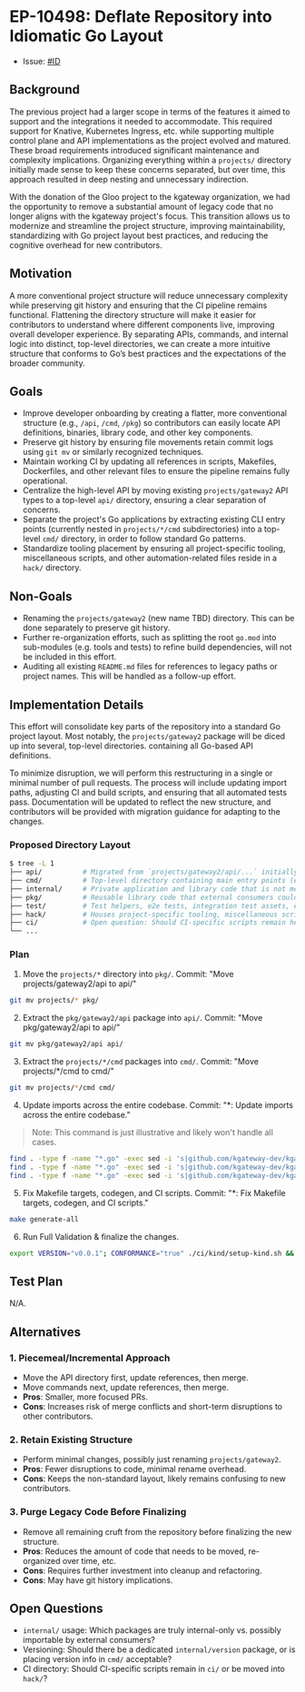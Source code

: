 # EP-10498: Deflate Repository into Idiomatic Go Layout

* Issue: [#ID](https://github.com/kgateway-dev/kgateway/issues/10498)

## Background

The previous project had a larger scope in terms of the features it aimed to support and the integrations it needed to accommodate. This required support for Knative, Kubernetes Ingress, etc. while supporting multiple control plane and API implementations as the project evolved and matured. These broad requirements introduced significant maintenance and complexity implications. Organizing everything within a `projects/` directory initially made sense to keep these concerns separated, but over time, this approach resulted in deep nesting and unnecessary indirection.

With the donation of the Gloo project to the kgateway organization, we had the opportunity to remove a substantial amount of legacy code that no longer aligns with the kgateway project's focus. This transition allows us to modernize and streamline the project structure, improving maintainability, standardizing with Go project layout best practices, and reducing the cognitive overhead for new contributors.

## Motivation

A more conventional project structure will reduce unnecessary complexity while preserving git history and ensuring that the CI pipeline remains functional. Flattening the directory structure will make it easier for contributors to understand where different components live, improving overall developer experience. By separating APIs, commands, and internal logic into distinct, top-level directories, we can create a more intuitive structure that conforms to Go’s best practices and the expectations of the broader community.

## Goals

- Improve developer onboarding by creating a flatter, more conventional structure (e.g., `/api`, `/cmd`, `/pkg`) so contributors can easily locate API definitions, binaries, library code, and other key components.
- Preserve git history by ensuring file movements retain commit logs using `git mv` or similarly recognized techniques.
- Maintain working CI by updating all references in scripts, Makefiles, Dockerfiles, and other relevant files to ensure the pipeline remains fully operational.
- Centralize the high-level API by moving existing `projects/gateway2` API types to a top-level `api/` directory, ensuring a clear separation of concerns.
- Separate the project's Go applications by extracting existing CLI entry points (currently nested in `projects/*/cmd` subdirectories) into a top-level `cmd/` directory, in order to follow standard Go patterns.
- Standardize tooling placement by ensuring all project-specific tooling, miscellaneous scripts, and other automation-related files reside in a `hack/` directory.

## Non-Goals

- Renaming the `projects/gateway2` (new name TBD) directory. This can be done separately to preserve git history.
- Further re-organization efforts, such as splitting the root `go.mod` into sub-modules (e.g. tools and tests) to refine build dependencies, will not be included in this effort.
- Auditing all existing `README.md` files for references to legacy paths or project names. This will be handled as a follow-up effort.

## Implementation Details

This effort will consolidate key parts of the repository into a standard Go project layout. Most notably, the `projects/gateway2` package will be diced up into several, top-level directories. containing all Go-based API definitions.

To minimize disruption, we will perform this restructuring in a single or minimal number of pull requests. The process will include updating import paths, adjusting CI and build scripts, and ensuring that all automated tests pass. Documentation will be updated to reflect the new structure, and contributors will be provided with migration guidance for adapting to the changes.

### Proposed Directory Layout

```bash
$ tree -L 1
├── api/          # Migrated from `projects/gateway2/api/...` initially. Any future API types will be added here.
├── cmd/          # Top-level directory containing main entry points (e.g., cmd/sds, cmd/controller, cmd/envoy-init, etc.).
├── internal/     # Private application and library code that is not meant to be imported by external consumers.
├── pkg/          # Reusable library code that external consumers could import in the future.
├── test/         # Test helpers, e2e tests, integration test assets, etc.
├── hack/         # Houses project-specific tooling, miscellaneous scripts, etc.
├── ci/           # Open question: Should CI-specific scripts remain here or be moved to hack/?
└── ...
```

### Plan

1. Move the `projects/*` directory into `pkg/`. Commit: "Move projects/gateway2/api to api/"

```bash
git mv projects/* pkg/
```

2. Extract the `pkg/gateway2/api` package into `api/`. Commit: "Move pkg/gateway2/api to api/"

```bash
git mv pkg/gateway2/api api/
```

3. Extract the `projects/*/cmd` packages into `cmd/`. Commit: "Move projects/*/cmd to cmd/"

```bash
git mv projects/*/cmd cmd/
```

4. Update imports across the entire codebase. Commit: "*: Update imports across the entire codebase."

> Note: This command is just illustrative and likely won't handle all cases.

```bash
find . -type f -name "*.go" -exec sed -i 's|github.com/kgateway-dev/kgateway/projects/|github.com/kgateway-dev/kgateway/pkg/|g' {} +
find . -type f -name "*.go" -exec sed -i 's|github.com/kgateway-dev/kgateway/pkg/gateway2/api|github.com/kgateway-dev/kgateway/api|g' {} +
find . -type f -name "*.go" -exec sed -i 's|github.com/kgateway-dev/kgateway/pkg/*/cmd|github.com/kgateway-dev/kgateway/cmd|g' {} +
```

5. Fix Makefile targets, codegen, and CI scripts. Commit: "*: Fix Makefile targets, codegen, and CI scripts."

```bash
make generate-all
```

6. Run Full Validation & finalize the changes.

```bash
export VERSION="v0.0.1"; CONFORMANCE="true" ./ci/kind/setup-kind.sh && helm upgrade -i -n kgateway-system kgateway _test/kgateway-$VERSION.tgz --create-namespace && make conformance
```

## Test Plan

N/A.

## Alternatives

### 1. Piecemeal/Incremental Approach

- Move the API directory first, update references, then merge.
- Move commands next, update references, then merge.
- **Pros**: Smaller, more focused PRs.
- **Cons**: Increases risk of merge conflicts and short-term disruptions to other contributors.

### 2. Retain Existing Structure

- Perform minimal changes, possibly just renaming `projects/gateway2`.
- **Pros**: Fewer disruptions to code, minimal rename overhead.
- **Cons**: Keeps the non-standard layout, likely remains confusing to new contributors.

### 3. Purge Legacy Code Before Finalizing

- Remove all remaining cruft from the repository before finalizing the new structure.
- **Pros**: Reduces the amount of code that needs to be moved, re-organized over time, etc.
- **Cons**: Requires further investment into cleanup and refactoring.
- **Cons**: May have git history implications.

## Open Questions

- `internal/` usage: Which packages are truly internal-only vs. possibly importable by external consumers?
- Versioning: Should there be a dedicated `internal/version` package, or is placing version info in `cmd/` acceptable?
- CI directory: Should CI-specific scripts remain in `ci/` or be moved into `hack/`?
